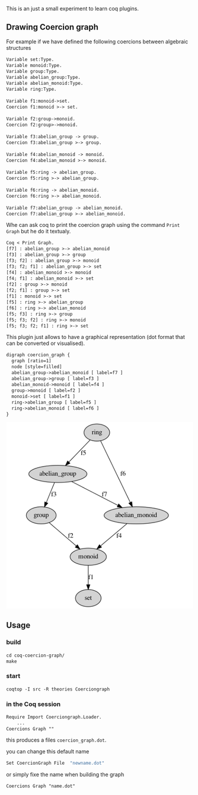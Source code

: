 This is an just a small experiment to learn coq plugins.

## Drawing Coercion graph

For example if we have defined the following coercions 
between algebraic structures

```coq
Variable set:Type.
Variable monoid:Type.
Variable group:Type.
Variable abelian_group:Type.
Variable abelian_monoid:Type.
Variable ring:Type.

Variable f1:monoid->set.
Coercion f1:monoid >-> set.

Variable f2:group->monoid.
Coercion f2:group>->monoid.

Variable f3:abelian_group -> group.
Coercion f3:abelian_group >-> group.

Variable f4:abelian_monoid -> monoid.
Coercion f4:abelian_monoid >-> monoid.

Variable f5:ring -> abelian_group.
Coercion f5:ring >-> abelian_group.

Variable f6:ring -> abelian_monoid.
Coercion f6:ring >-> abelian_monoid.

Variable f7:abelian_group -> abelian_monoid.
Coercion f7:abelian_group >-> abelian_monoid.
```
Whe can ask coq to print the coercion graph using the command `Print Graph` but he do it textualy.
```
Coq < Print Graph.                      
[f7] : abelian_group >-> abelian_monoid
[f3] : abelian_group >-> group
[f3; f2] : abelian_group >-> monoid
[f3; f2; f1] : abelian_group >-> set
[f4] : abelian_monoid >-> monoid
[f4; f1] : abelian_monoid >-> set
[f2] : group >-> monoid
[f2; f1] : group >-> set
[f1] : monoid >-> set
[f5] : ring >-> abelian_group
[f6] : ring >-> abelian_monoid
[f5; f3] : ring >-> group
[f5; f3; f2] : ring >-> monoid
[f5; f3; f2; f1] : ring >-> set
```
This plugin just allows to have a graphical representation (dot format that can be converted or visualised).
```
digraph coercion_graph { 
  graph [ratio=1] 
  node [style=filled] 
  abelian_group->abelian_monoid [ label=f7 ] 
  abelian_group->group [ label=f3 ] 
  abelian_monoid->monoid [ label=f4 ] 
  group->monoid [ label=f2 ] 
  monoid->set [ label=f1 ] 
  ring->abelian_group [ label=f5 ] 
  ring->abelian_monoid [ label=f6 ] 
}
```
![the graph](coercion_graph.png)

## Usage

### build
```
cd coq-coercion-graph/
make
```
### start
```    
coqtop -I src -R theories Coerciongraph  
```

### in the Coq session 
```
Require Import Coerciongraph.Loader.
    ...
Coercions Graph ""
```

this produces a files `coercion_graph.dot`.

you can change this default name 


```bash
Set CoercionGraph File  "newname.dot"
```

 or simply fixe the name when building the graph

``` 
Coercions Graph "name.dot"
```